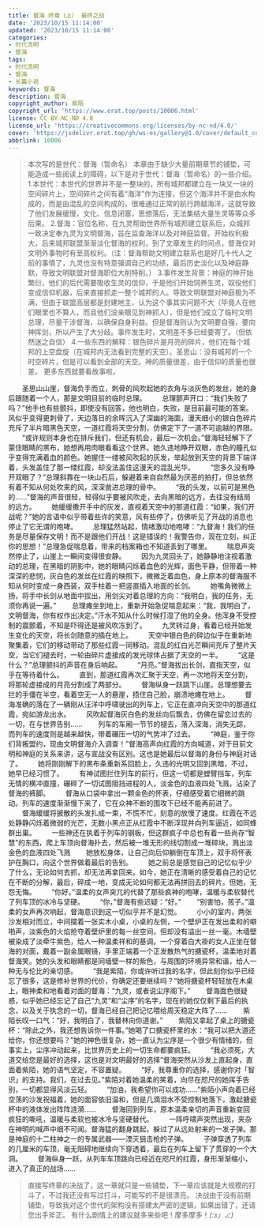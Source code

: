 ```yaml
---
title: 督海 终章（上） 最终之战
date: '2023/10/15 11:14:00'
updated: '2023/10/15 11:14:00'
categories: 
- 时代流明
- 督海
tags:
- 时代流明
- 督海
- 长篇小说
keywords: 督海
description: 督海
copyright_author: 紫陌
copyright_url: 'https://www.erat.top/posts/10006.html'
license: CC BY-NC-ND 4.0
license_url: 'https://creativecommons.org/licenses/by-nc-nd/4.0/'
cover: 'https://jsdelivr.erat.top/gh/ws-es/gallery@1.0/cover/default_cover_124.webp'
abbrlink: 10006
---
```

> 本次写的是世代：督海（暂命名）
> 本章由于缺少大量前期章节的铺垫，可能造成一些阅读上的障碍，以下是对于世代：督海（暂命名）的一些介绍。
> 1.本世代：本世代的世界并不是一整块的，所有城邦都建立在一块又一块的空间碎片上，空间碎片之间有着“海洋”作为连接，但这个海洋并不是由水构成的，而是由混乱的空间构成的，很难通过正常的航行跨越海洋，这就导致了他们发展缓慢，文化、信息闭塞，思想落后，无法集结大量生灵等等众多后果。
> 2.督海：官位名称，在九灵帮助世界所有城邦建立联系后，众城邦一致决定奉九灵为文明督海，旨在监查海洋以及对神庭监督。开始权利极大，后来城邦联盟渐渐淡化督海的权利，到了文章发生的时间点，督海仅对文明外事物时有至高权利。（注：督海帮助文明建立联系也是好几十代人之前的事情了，九灵也没有特意强调自己的功绩，最后历史淡化以及神庭静默，导致文明联盟对督海职位大削特削。）
> 3.事件发生背景：神庭的神开始繁衍，他们的后代需要吸收生灵的信仰，于是他们开始饲养生灵，奴役他们变成信仰机器，后来直接抓走一整个城邦的人。导致文明联盟对神庭极为不满，但由于联盟高层都是封建地主，认为这个事其实问题不大（毕竟人在他们眼里也不算人，而且他们没亲眼见到神抓人），但是他们成立了临时文明总理，尽量干涉督海，以确保自身利益。但是督海则认为文明要自强，要向神挥剑，所以产生了大分歧。事件发生时，文明差不多已经要寄了。（但依然迷之自信）
> 4.一些东西的解释：银色碎片是月亮的碎片，他们在每个城邦的上空盘旋（在城邦内无法看到完整的天空）。圣思山：没有城邦的一个时空碎片，但是可以看到全部的天空。神的质量很差，由于信仰的质量也很差。
> 更多东西就要看故事啦。

　　圣思山山崖，督海负手而立，刺骨的风吹起她的衣角与淡灰色的发丝，她的身后跟随着一个人，那是文明目前的临时总理。
　　总理颤声开口：“我们失败了吗？”他手也有些颤抖，即使没有回答，他也明白，失败，是目前最可能的答案。风似乎变得更刺骨了，天边落日的余晖沉入了深幽的海面，漫天细小的银白色碎片充斥了半片暗黑色天空，一道红霞将天空分割，仿佛定下了一道不可逾越的界限。
　　“或许规则本身也在排斥我们，但还有机会，最后一次机会。”督海轻轻解下了蒙住眼睛的黑布，她想再用肉眼看看这个世界。她久违地睁开双眼，赤色的瞳孔似乎变得充满着血的颜色。她握住一缕被风吹起的灰发，举起放到天空的背景下端详着，头发盖住了那一缕红霞，却没法盖住这漫天的混乱光华。
　　“您多久没有睁开双眼了？”总理斜靠在一块山石后，躲避着来自自然最为厌恶的拍打，但总依然有着不知从何处吹来的风，深深凿进总理的骨中。
　　“我的头发，以前可是黑色的……”督海的声音很轻，轻得似乎要被风吹走，去向黑暗的远方，去往没有结局的远方。
　　她缓缓撒开手中的灰发，直视着天空中的那道红霞：“如果，我们开战呢？”她的言语中似乎带着些许的笑意，风有些停了，仿佛听见了开战的消息也停止了它无谓的咆哮。
　　总理猛然站起，情绪激动地咆哮：“九督海！我们的任务是尽量保存文明！而不是跟他们开战！这是错误的！我警告你，现在立刻，纠正你的思想！”总理急促喘息着，带来的档案箱也不知道丢到了哪里。
　　喘息声突然停止了，山崖上一瞬间变得很安静。
　　因为九灵回头了，她静静地注视着激动的总理，在黑暗的阴影中，她的眼睛闪烁着血色的光辉，面色平静，但带着一种深深的悲悯，灰白色的发丝在红霞的映照下，微微乏着血色，身上原本的督海服不知从何时变成一身西装，双手柱着一把竖直插入地面的长剑。
　　她嘴角微微上扬，将手中长剑从地面中拔出，用剑尖对着总理的方向：“我明白，我的任务，无须你再说一遍。”
　　总理瘫坐到地上，重新开始急促喘息起来：“我，我明白了，文明督海，你有权作出决定。”汗水不知从什么时候打湿了他的全身。他浑身不受控制的震颤着，不知是吓得还是被风吹冻到了。
　　九灵转过身，看着已经开始发生变化的天空，将长剑随意的插在地上。
　　天空中银白色的碎边似乎在重新地聚集着，它们的移动带动了那些红霞一同移动。混乱的红白光芒瞬间充斥了整片天空，当它们褪去时，一轮由碎片虚接成的发光球体占据了天空的一半。
　　“这是什么？”总理颤抖的声音在身后响起。
　　“月亮。”督海拔出长剑，直指天空，似乎在等待着什么。
　　直到，那道红霞再次汇聚于天空，再一次地将天空分割，将那轮虚接成的月亮分割成了两部分。
　　督海纵身一跃跳下山崖。总理想要去拦的手僵在半空，看着空无一人的悬崖，捂住自己脸，崩溃地瘫在地上。
　　督海准确的落在了一辆刚从汪洋中呼啸驶出的列车上，它正在直冲向天空中的那道红霞，宛如游龙出水。
　　风吹起督海灰白色的发丝向后飘去，仿佛在留恋过去的一切，在与世界告别……
　　列车的车厢一节节的褪去，落入深海，消失无踪，而列车的速度则是越来越快，带着碾压一切的气势冲了过去。
　　“神庭，鉴于你们背叛盟约，现由文明督海介入调查！”督海高声向红霞的方向喊道，对于目前文明和神庭的关系来讲，这与宣战没有区别。这也是她最后以督海的身份与神庭对话了。
　　她将刚刚解下的黑布条重新系回脸上，久违的光明又回到黑暗，不过，她早已经习惯了。
　　有神试图拦住列车的前行，但这一切都是螳臂挡车，列车无情的横冲直撞，碾碎了一切试图阻挡进程的人，淡金色的血液四处飞溅，沾染了督海的裤脚。
　　督海从口袋中拿出一颗金色的怀表，仔细感受着它细微的跳动。列车的速度渐渐慢下来了，它在众神不断的围攻下已经不能再前进了。
　　督海缓缓将披散的头发扎成一束，不慌不忙，刻意的放慢了速度。红霞在不远处静静闪烁着微弱的光芒，无数小黑点正从红霞中不断浮现并向列车逼近，如同蜂群出巢。
　　一些神还在执着于列车的钢板，但这群疯子中总也有着一些尚存“智慧”的东西，爬上车顶向督海扑去，然后被一堆无形的线切割成一堆碎块，溅出淡金色的血液四处飞溅
　　她放松身体，让自己向后仰躺倒在车顶上，双手将怀表护在胸口，向这个世界做着最后的告别。
　　她之前总是感觉自己的记忆似乎少了什么，无论如何去抓，却无法再拿回来。如今，她正在清晰的感受着自己的记忆在不断的分解，最后，碎成一地，变成无论如何都无法再拼回去的碎片。但她，无怨无悔。
　　“你好。”温柔的女声突兀的代替了那些疯神的咆哮，温暖与柔软替代了列车顶的冰冷与坚硬。
　　“你，”督海有些迟疑：“好。”
　　“别害怕，孩子。”温柔的女声再次响起，督海意识到这一切似乎并不是幻觉。
　　小小的室内，两张沙发相对而立，中间摆着一张实木小桌，小桌的左侧，一个壁炉正在发出柔和的噼啪声，淡紫色的火焰抢夺着壁炉里的每一丝空间，但却没有溢出一丝一毫。木墙壁被染成了淡牵牛紫色，给人一种温柔祥和的基调。一个穿着白大褂的女人正坐在督海的对面，戴着一副金属眼镜，手里正端着一个正发散热气的搪瓷杯，温柔地对着督海笑。她的头发和眼睛都是同墙壁一样的紫色，与周围的环境异常和谐，给人一种无与伦比的亲切感。
　　“我是紫陌，你或许听过我的名字，但此刻你似乎已经忘了很多，这是修补世界的代价，你确定还要继续吗？”她将搪瓷杯轻轻放在木桌上，眼神柔和地看着对面的督海：“九灵，或者说尘序阁下。”
　　督海面色很疑惑，似乎她已经忘记了自己“九灵”和“尘序”的名字，现在的她仅仅剩下最后的执念，以及关于执念的一切，督海已经自己把记忆喂给周天稳定大阵了……
　　紫陌长叹一口气：“好，我明白了，我替林向你道谢。”
　　紫陌又拿起了桌上的搪瓷杯：“除此之外，我还想告诉你一件事。”她喝了口搪瓷杯里的水：“我可以把大道还给你，你还想要吗？”她的神色很复杂，她一直认为尘序是一个很少有情绪的，但事实上，尘序冲动起来，比世界历史上的一切生命都要疯狂。
　　“我必须死，大道交给您是最好的选择，这也是对文明最好的选择”督海突然从沙发上直起身，直面着紫陌，她的语气坚定，不容置疑。
　　“好，我尊重你的选择，感谢你对「智识」的支持。我们，在过去见。”紫陌对着她温柔的笑着，向尽在咫尺的她挥手告别，一切都显得风淡云轻。
　　“加油，我希望你可以成功……”紫陌小声向着已经空荡的沙发祝福着，她的面容依旧温和，但是几滴泪水不受控制地落下，激起搪瓷杯中的液体发出阵阵涟漪……
　　督海回到列车，原本温柔亲切的声音重新变回疯狂的嘶吼，温暖与柔软也被冰冷与坚硬替代。
　　一阵呼啸声突然出现，夹杂在神明的喊声中细不可闻。督海猛的翻身跳起，躲过了从远处射来的一发子弹。那是神庭的十二柱神之一的专属武器——湮灭狙击枪的子弹。
　　子弹穿透了列车的几厘米的车顶，毫无阻碍地继续向下穿透着，最后在列车上留下了贯穿的一个大洞。
　　督海纵身一跃，从列车车顶跳向已经近在咫尺的红霞，身形渐渐缩小，进入了真正的战场……
　　
> 直接写终章的决战了，这一章就只是一些铺垫，下一章应该就是大规模的打斗了，不过我还没有写过打斗，可能写的不是很漂亮。
> 决战由于没有前期铺垫，导致我对这个世代的架构没有搭建太严密的逻辑，如果出错了，还请您出手斧正。
> 有什么剧情上的建议就多来些吧！摩多摩多！_(:з」∠)_